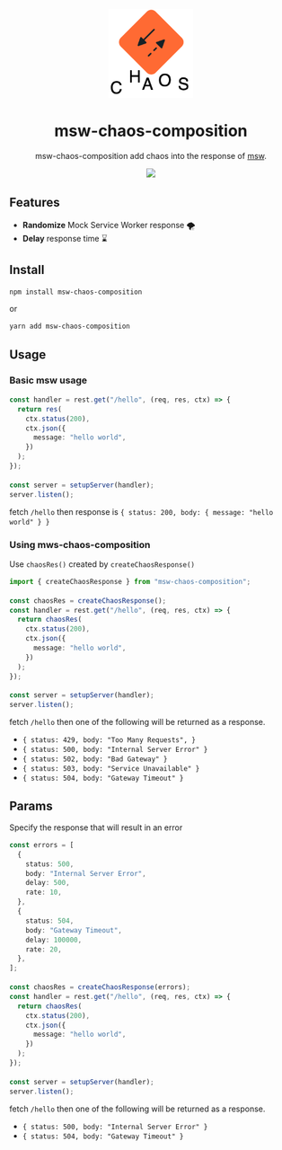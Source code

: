 <p align="center">
  <img src="https://raw.githubusercontent.com/daisuke-awaji/msw-chaos-composition/main/media/msw-chaos-composition.png" width="150" alt="Chaos Mock Service Worker logo" />
</p>

<h1 align="center">msw-chaos-composition</h1>

<p align="center">msw-chaos-composition add chaos into the response of <a href="https://mswjs.io/">msw</a>.</p>

<p align="center">
    <a href="https://badge.fury.io/js/msw-chaos-composition" alt="npm version">
        <img src="https://badge.fury.io/js/msw-chaos-composition.svg" />
    </a>
</p>

## Features

- **Randomize** Mock Service Worker response 🌪 <br/>
- **Delay** response time ⌛️

## Install

```bash
npm install msw-chaos-composition
```

or

```bash
yarn add msw-chaos-composition
```

## Usage

### Basic msw usage

```ts
const handler = rest.get("/hello", (req, res, ctx) => {
  return res(
    ctx.status(200),
    ctx.json({
      message: "hello world",
    })
  );
});

const server = setupServer(handler);
server.listen();
```

fetch `/hello` then response is `{ status: 200, body: { message: "hello world" } }`

### Using mws-chaos-composition

Use `chaosRes()` created by `createChaosResponse()`

```ts
import { createChaosResponse } from "msw-chaos-composition";

const chaosRes = createChaosResponse();
const handler = rest.get("/hello", (req, res, ctx) => {
  return chaosRes(
    ctx.status(200),
    ctx.json({
      message: "hello world",
    })
  );
});

const server = setupServer(handler);
server.listen();
```

fetch `/hello` then one of the following will be returned as a response.

- `{ status: 429, body: "Too Many Requests", }`
- `{ status: 500, body: "Internal Server Error" }`
- `{ status: 502, body: "Bad Gateway" }`
- `{ status: 503, body: "Service Unavailable" }`
- `{ status: 504, body: "Gateway Timeout" }`

## Params

Specify the response that will result in an error

```ts
const errors = [
  {
    status: 500,
    body: "Internal Server Error",
    delay: 500,
    rate: 10,
  },
  {
    status: 504,
    body: "Gateway Timeout",
    delay: 100000,
    rate: 20,
  },
];

const chaosRes = createChaosResponse(errors);
const handler = rest.get("/hello", (req, res, ctx) => {
  return chaosRes(
    ctx.status(200),
    ctx.json({
      message: "hello world",
    })
  );
});

const server = setupServer(handler);
server.listen();
```

fetch `/hello` then one of the following will be returned as a response.

- `{ status: 500, body: "Internal Server Error" }`
- `{ status: 504, body: "Gateway Timeout" }`
